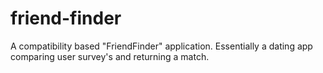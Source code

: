 # friend-finder
A compatibility based "FriendFinder" application. Essentially a dating app comparing user survey's and returning a match.

